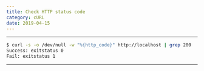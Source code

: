 ```yaml
---
title: Check HTTP status code
category: cURL
date: 2019-04-15
---
```


-----

```bash
$ curl -s -o /dev/null -w "%{http_code}" http://localhost | grep 200
Success: exitstatus 0
Fail: exitstatus 1
```

-----